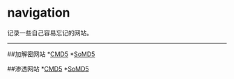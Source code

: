 # navigation
记录一些自己容易忘记的网站。

---
##加解密网站
*[CMD5](https://www.cmd5.com/)
*[SoMD5](https://www.somd5.com/)

##渗透网站
*[CMD5](https://www.cmd5.com/)
*[SoMD5](https://www.somd5.com/)

